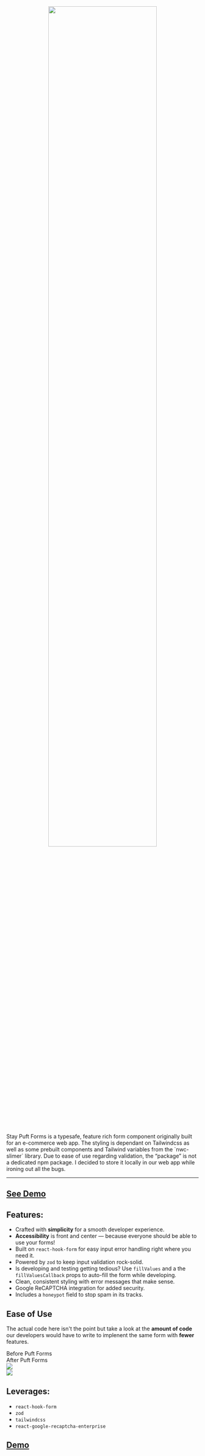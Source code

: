 <center>
 <img style="width: 75%" src="https://media0.giphy.com/media/v1.Y2lkPTc5MGI3NjExb3k1YWNudGhnd2ZpbWN4bXJmMG42YWNmcTd5M3hydHVldnJ3bXVqNyZlcD12MV9pbnRlcm5hbF9naWZfYnlfaWQmY3Q9Zw/3o72Fk2ZH8NJ6BNa8w/giphy.webp" />
</center>
<br/>
Stay Puft Forms is a typesafe, feature rich form component originally built for an e-commerce web app. The styling is dependant on Tailwindcss as well as some prebuilt components and Tailwind variables from  the `nwc-slimer` library. Due to ease of use regarding validation, the “package” is not a dedicated npm package. I decided to store it locally in our web app while ironing out all the bugs.
<hr/>

## [See Demo](https://staypuftforms.netlify.app/)

## Features:
 - Crafted with **simplicity** for a smooth developer experience.
  - **Accessibility** is front and center — because everyone should be able to use your forms!
  - Built on `react-hook-form` for easy input error handling right where you need it.
  - Powered by `zod` to keep input validation rock-solid.
  - Is developing and testing getting tedious? Use `fillValues` and a the `fillValuesCallback` props to auto-fill the form while developing.
  - Clean, consistent styling with error messages that make sense.
  - Google ReCAPTCHA integration for added security.
  - Includes a `honeypot` field to stop spam in its tracks.

 ## Ease of Use
 The actual code here isn't the point but take a look at the <b>amount of code</b> our developers would have to write to implenent the same form with <b>fewer</b> features.
 <div className="w-full flex justify-evenly">
   <div>Before Puft Forms</div>
   <div>After Puft Forms</div>
  </div>
 <div className="w-full h-[250px] md:h-[500px] flex justify-around overflow-hidden mt-[5px]">
 <div className="w-full overflow-y-scroll">
 <img
   src="assets/before.png"
 className="w-full"
 />
 </div>
 <div className="w-full overflow-y-scroll">
 <img
   src="assets/after.png"
 className="w-full"
 />
 </div>
 </div>

 ## Leverages:
 - `react-hook-form`
 - `zod`
 - `tailwindcss`
 - `react-google-recaptcha-enterprise`

  ## [Demo](https://staypuftforms.netlify.app/)